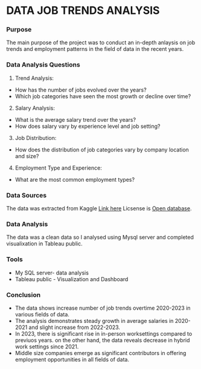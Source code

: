 
  
# DATA JOB TRENDS ANALYSIS
### Purpose
   The main purpose of the project was to conduct an in-depth anlaysis on job trends and employment patterns in the field of data in the recent years.

### Data Analysis Questions

1. Trend Analysis:

- How has the number of jobs evolved over the years?
- Which job categories have seen the most growth or decline over time?

2. Salary Analysis:

- What is the average salary trend over the years?
- How does salary vary by experience level and job setting?

3. Job Distribution:

- How does the distribution of job categories vary by company location and size?

4. Employment Type and Experience:

- What are the most common employment types?

### Data Sources

The data was extracted from Kaggle  [Link here](https://www.kaggle.com/datasets/hummaamqaasim/jobs-in-data/data) Licsense is [Open database](https://opendatacommons.org/licenses/dbcl/1-0/).

### Data Analysis

The data was a clean data so I analysed using  Mysql server and completed visualixation in Tableau public.   

### Tools
- My SQL server- data analysis
- Tableau public - Visualization and Dashboard


### Conclusion

- The data shows increase number of job trends overtime 2020-2023 in various fields of data.
- The analysis demonstrates steady growth in average salaries in 2020-2021 and slight increase from 2022-2023.
- In 2023, there is significant rise in in-person worksettings compared to previuos years. on the other hand, the data reveals decrease in hybrid work settings since 2021.
- Middle size companies emerge as significant contributors in offering employment opportunities in all fields of data.
